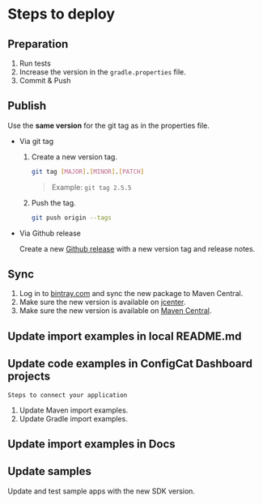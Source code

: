 # Steps to deploy
## Preparation
1. Run tests
3. Increase the version in the `gradle.properties` file.
4. Commit & Push
## Publish
Use the **same version** for the git tag as in the properties file.
- Via git tag
    1. Create a new version tag.
       ```bash
       git tag [MAJOR].[MINOR].[PATCH]
       ```
       > Example: `git tag 2.5.5`
    2. Push the tag.
       ```bash
       git push origin --tags
       ```
- Via Github release 

  Create a new [Github release](https://github.com/configcat/java-sdk/releases) with a new version tag and release notes.

## Sync
1. Log in to [bintray.com](https://bintray.com/configcat/releases/configcat-java-client#central) and sync the new package to Maven Central.
2. Make sure the new version is available on [jcenter](https://bintray.com/configcat/releases/configcat-java-client).
2. Make sure the new version is available on [Maven Central](https://search.maven.org/artifact/com.configcat/configcat-java-client).

## Update import examples in local README.md

## Update code examples in ConfigCat Dashboard projects 
`Steps to connect your application`
1. Update Maven import examples.
2. Update Gradle import examples.

## Update import examples in Docs

## Update samples
Update and test sample apps with the new SDK version.
